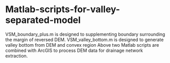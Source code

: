 # Matlab-scripts-for-valley-separated-model
VSM_boundary_plus.m is designed to supplementing boundary surrounding the margin of reversed DEM. VSM_valley_bottom.m is designed to generate valley bottom from DEM and convex region
Above two Matlab scripts are combined with ArcGIS to process DEM data for drainage network extraction.
